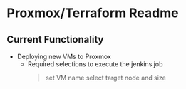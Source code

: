 # Proxmox/Terraform Readme

## Current Functionality

- Deploying new VMs to Proxmox
  - Required selections to execute the jenkins job
    > set VM name
    > select target node and size
